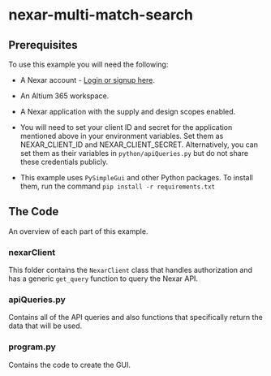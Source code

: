 # nexar-multi-match-search

## Prerequisites

To use this example you will need the following:

- A Nexar account - [Login or signup here](https://identity.nexar.com/Account/Login).

- An Altium 365 workspace.

- A Nexar application with the supply and design scopes enabled.

- You will need to set your client ID and secret for the application mentioned above in your environment variables. Set them as NEXAR_CLIENT_ID and NEXAR_CLIENT_SECRET. Alternatively, you can set them as their variables in `python/apiQueries.py` but do not share these credentials publicly.

- This example uses `PySimpleGui` and other Python packages. To install them, run the command `pip install -r requirements.txt`

## The Code

An overview of each part of this example.

### nexarClient

This folder contains the `NexarClient` class that handles authorization and has a generic `get_query` function to query the Nexar API.

### apiQueries.py

Contains all of the API queries and also functions that specifically return the data that will be used.

### program.py

Contains the code to create the GUI.

